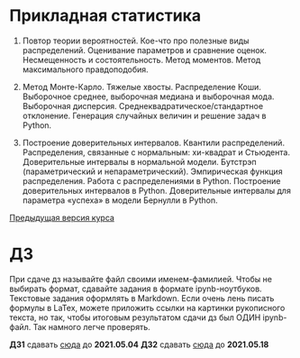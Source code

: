# Прикладная статистика

1) Повтор теории вероятностей. Кое-что про полезные виды распределений. Оценивание параметров и сравнение оценок. Несмещенность и состоятельность. Метод моментов. Метод максимального правдоподобия.

2) Метод Монте-Карло. Тяжелые хвосты. Распределение Коши. Выборочное среднее, выборочная медиана и выборочная мода. Выборочная дисперсия. Среднеквадратическое/стандартное отклонение. Генерация случайных величин и решение задач в Python.

3) Построение доверительных интервалов. Квантили распределений. Распределения, связанные с нормальным: хи-квадрат и Стьюдента. Доверительные интервалы в нормальной модели. Бутстрэп (параметрический и непараметрический). Эмпирическая функция распределения. Работа с распределениями в Python. Построение доверительных интервалов в Python. Доверительные интервалы для параметра «успеха» в модели Бернулли в Python.

[Предыдущая версия курса](http://iosipoi.com/teaching/applied-statistics-3/)

# ДЗ
При сдаче дз называйте файл своими именем-фамилией. Чтобы не выбирать формат, сдавайте задания в формате ipynb-ноутбуков. Текстовые задания оформлять в Markdown. Если очень лень писать формулы в LaTex, можете приложить ссылки на картинки рукописного текста, но так, чтобы итоговым результатом сдачи дз был ОДИН ipynb-файл. Так намного легче проверять.

**ДЗ1** сдавать [сюда](https://www.dropbox.com/request/hQkyfxy4MJi3Zee4iEmJ) до **2021.05.04**
**ДЗ2** сдавать [сюда](https://www.dropbox.com/request/9XyaVEb4rqaulTqQIuuE) до **2021.05.18**
